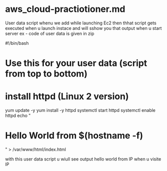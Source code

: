# aws_cloud-practiotioner.md

User data script whenu we add while launching Ec2 then thhat script gets executed when u launch instace and will sshow you that output when u start server
ex - code of user data is given in zip

#!/bin/bash
# Use this for your user data (script from top to bottom)
# install httpd (Linux 2 version)
yum update -y
yum install -y httpd
systemctl start httpd
systemctl enable httpd
echo "<h1>Hello World from $(hostname -f)</h1>" > /var/www/html/index.html

with this user data script u wiull see output hello world from IP when u visite IP

